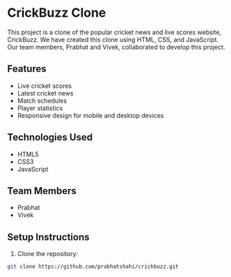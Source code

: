 
# CrickBuzz Clone

This project is a clone of the popular cricket news and live scores website, CrickBuzz. We have created this clone using HTML, CSS, and JavaScript. Our team members, Prabhat and Vivek, collaborated to develop this project.

## Features

- Live cricket scores
- Latest cricket news
- Match schedules
- Player statistics
- Responsive design for mobile and desktop devices

## Technologies Used

- HTML5
- CSS3
- JavaScript

## Team Members

- Prabhat
- Vivek

## Setup Instructions

1. Clone the repository:

```bash
git clone https://github.com/prabhatshahi/crickbuzz.git
